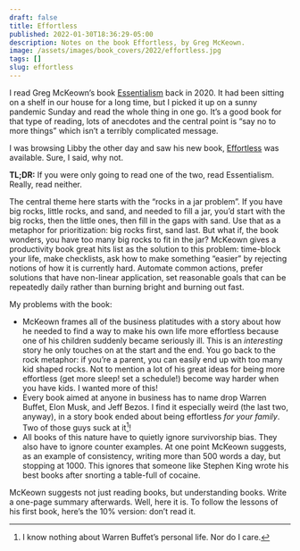 ```yaml
---
draft: false
title: Effortless
published: 2022-01-30T18:36:29-05:00
description: Notes on the book Effortless, by Greg McKeown.
image: /assets/images/book_covers/2022/effortless.jpg
tags: []
slug: effortless
---
```

I read Greg McKeown’s book [Essentialism][1] back in 2020. It had been sitting on a shelf in our house for a long time, but I picked it up on a sunny pandemic Sunday and read the whole thing in one go. It’s a good book for that type of reading, lots of anecdotes and the central point is “say no to more things” which isn’t a terribly complicated message.

I was browsing Libby the other day and saw his new book, [Effortless][2] was available. Sure, I said, why not.

**TL;DR:** If you were only going to read one of the two, read Essentialism. Really, read neither.

The central theme here starts with the “rocks in a jar problem”. If you have big rocks, little rocks, and sand, and needed to fill a jar, you’d start with the big rocks, then the little ones, then fill in the gaps with sand. Use that as a metaphor for prioritization: big rocks first, sand last. But what if, the book wonders, you have too many big rocks to fit in the jar?
McKeown gives a productivity book great hits list as the solution to this problem: time-block your life, make checklists, ask how to make something “easier” by rejecting notions of how it is currently hard. Automate common actions, prefer solutions that have non-linear application, set reasonable goals that can be repeatedly daily rather than burning bright and burning out fast.

My problems with the book:
- McKeown frames all of the business platitudes with a story about how he needed to find a way to make his own life more effortless because one of his children suddenly became seriously ill. This is an _interesting_ story he only touches on at the start and the end. You go back to the rock metaphor: if you’re a parent, you can easily end up with too many kid shaped rocks. Not to mention a lot of his great ideas for being more effortless (get more sleep! set a schedule!) become way harder when you have kids. I wanted more of this!
- Every book aimed at anyone in business has to name drop Warren Buffet, Elon Musk, and Jeff Bezos. I find it especially weird (the last two, anyway), in a story book ended about being effortless _for your family_. Two of those guys suck at it[^1]!
- All books of this nature have to quietly ignore survivorship bias. They also have to ignore counter examples. At one point McKeown suggests, as an example of consistency, writing more than 500 words a day, but stopping at 1000. This ignores that someone like Stephen King wrote his best books after snorting a table-full of cocaine.

McKeown suggests not just reading books, but understanding books. Write a one-page summary afterwards. Well, here it is. To follow the lessons of his first book, here’s the 10% version: don’t read it.

[^1]:	I know nothing about Warren Buffet’s personal life. Nor do I care.

[1]:	https://www.indiebound.org/book/9780804137386
[2]:	https://www.indiebound.org/book/9780593135648